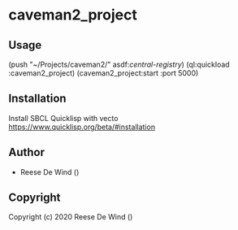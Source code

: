 # caveman2_project

## Usage
(push "~/Projects/caveman2/" asdf:*central-registry*) 
(ql:quickload :caveman2_project)
(caveman2\_project:start :port 5000)

## Installation
Install SBCL 
Quicklisp with vecto https://www.quicklisp.org/beta/#installation

## Author

* Reese De Wind  ()

## Copyright

Copyright (c) 2020 Reese De Wind  ()


